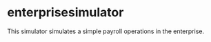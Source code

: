 enterprisesimulator
===================

This simulator simulates a simple payroll operations in the enterprise.
